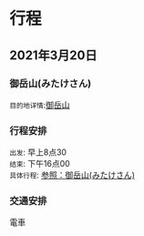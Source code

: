 # 行程
## 2021年3月20日
### 御岳山(みたけさん)
`目的地详情`:[御岳山](?tid=blog/生活/出行/景点.md#御岳山(みたけさん))   
### 行程安排
`出发`: 早上8点30     
`结束`: 下午16点00     
`具体行程`: [参照：御岳山(みたけさん)](https://www.omekanko.gr.jp/course/mitake-mountain-hiking/)      
### 交通安排
電車